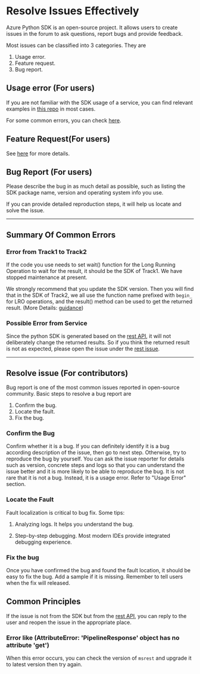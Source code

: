 # Resolve Issues Effectively

Azure Python SDK is an open-source project. It allows users to create issues in the forum to ask questions, report bugs and provide feedback.

Most issues can be classified into 3 categories. They are

1. Usage error.
2. Feature request.
3. Bug report.

## Usage error (For users)
If you are not familiar with the SDK usage of a service, you can find relevant examples in [this repo][sample repo] in most cases.

For some common errors, you can check [here](#Summary-Of-Common-Errors).

## Feature Request(For users)

See [here][request_a_feature] for more details.

## Bug Report (For users)

Please describe the bug in as much detail as possible, such as listing the SDK package name, version and operating system info you use.

If you can provide detailed reproduction steps, it will help us locate and solve the issue.

<hr/>

## Summary Of Common Errors

### Error from Track1 to Track2
If the code you use needs to set wait() function for the Long Running Operation to wait for the result, it should be the SDK of Track1. We have stopped maintenance at present.

We strongly recommend that you update the SDK version. Then you will find that in the SDK of Track2, we all use the function name prefixed with `begin_` for LRO operations, and the result() method can be used to get the returned result.
(More Details: [guidance][guidance]) 

### Possible Error from Service
Since the python SDK is generated based on the [rest API][rest API], it will not deliberately change the returned results. So if you think the returned result is not as expected, please open the issue under the [rest issue][rest issue].

<hr/>

## Resolve issue (For contributors)

Bug report is one of the most common issues reported in open-source community. Basic steps to resolve a bug report are

1. Confirm the bug.
2. Locate the fault.
3. Fix the bug.

### Confirm the Bug

Confirm whether it is a bug. If you can definitely identify it is a bug according description of the issue, then go to next step. Otherwise, try to reproduce the bug by yourself. You can ask the issue reporter for details such as version, concrete steps and logs so that you can understand the issue better and it is more likely to be able to reproduce the bug. It is not rare that it is not a bug. Instead, it is a usage error. Refer to "Usage Error" section.

### Locate the Fault

Fault localization is critical to bug fix. Some tips:

1. Analyzing logs. It helps you understand the bug.

2. Step-by-step debugging. Most modern IDEs provide integrated debugging experience.


### Fix the bug

Once you have confirmed the bug and found the fault location, it should be easy to fix the bug. Add a sample if it is missing. Remember to tell users when the fix will released.


## Common Principles

If the issue is not from the SDK but from the [rest API][rest API], you can reply to the user and reopen the issue in the appropriate place.

### Error like (AttributeError: 'PipelineResponse' object has no attribute 'get')
When this error occurs, you can check the version of `msrest` and upgrade it to latest version then try again.


[sample repo]: https://github.com/Azure-Samples/azure-samples-python-management
[request_a_feature]: https://github.com/Azure/azure-sdk-for-python/blob/main/doc/dev/how_to_request_a_feature_in_sdk.md
[rest API]: https://github.com/Azure/azure-rest-api-specs
[rest issue]: https://github.com/Azure/azure-rest-api-specs/issues
[SDK dependency]: https://github.com/Azure/azure-sdk-for-python/blob/main/shared_requirements.txt
[guidance]: https://devblogs.microsoft.com/azure-sdk/migrating-python-management-libraries/
